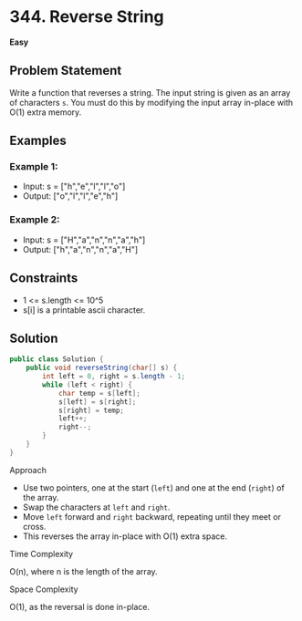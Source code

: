 # 344. Reverse String
**Easy**

## Problem Statement
Write a function that reverses a string. The input string is given as an array of characters `s`.
You must do this by modifying the input array in-place with O(1) extra memory.

## Examples
### Example 1:
- Input: s = ["h","e","l","l","o"]
- Output: ["o","l","l","e","h"]

### Example 2:
- Input: s = ["H","a","n","n","a","h"]
- Output: ["h","a","n","n","a","H"]

## Constraints
- 1 <= s.length <= 10^5
- s[i] is a printable ascii character.

## Solution
```java
public class Solution {
	public void reverseString(char[] s) {
		int left = 0, right = s.length - 1;
		while (left < right) {
			char temp = s[left];
			s[left] = s[right];
			s[right] = temp;
			left++;
			right--;
		}
	}
}
```

Approach

- Use two pointers, one at the start (`left`) and one at the end (`right`) of the array.
- Swap the characters at `left` and `right`.
- Move `left` forward and `right` backward, repeating until they meet or cross.
- This reverses the array in-place with O(1) extra space.

Time Complexity

O(n), where n is the length of the array.

Space Complexity

O(1), as the reversal is done in-place.

